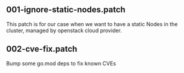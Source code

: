 ## 001-ignore-static-nodes.patch

This patch is for our case when we want to have a static Nodes in the cluster, managed by openstack cloud provider.

## 002-cve-fix.patch

Bump some go.mod deps to fix known CVEs
